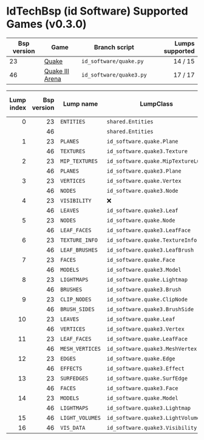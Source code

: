 # IdTechBsp (id Software) Supported Games (v0.3.0)
| Bsp version | Game | Branch script | Lumps supported |
| -- | ---------------------------------------------------------------------------- | ----------------------- | ------: |
| 23 | [Quake](https://www.gamers.org/dEngine/quake/spec/quake-spec34/qkspec_4.htm) | `id_software/quake.py`  | 14 / 15 |
| 46 | [Quake III Arena](https://www.mralligator.com/q3)                            | `id_software/quake3.py` | 17 / 17 |

| Lump index | Bsp version | Lump name | LumpClass | % of struct mapped |
| -: | -: | ----------------| ---------------------------------- | ---: |
|  0 | 23 | `ENTITIES`      | `shared.Entities`                  | 100% |
|    | 46 |                 | `shared.Entities`                  | 100% |
|  1 | 23 | `PLANES`        | `id_software.quake.Plane`          | 100% |
|    | 46 | `TEXTURES`      | `id_software.quake3.Texture`       | 100% |
|  2 | 23 | `MIP_TEXTURES`  | `id_software.quake.MipTextureLump` | 100% |
|    | 46 | `PLANES`        | `id_software.quake3.Plane`         | 100% |
|  3 | 23 | `VERTICES`      | `id_software.quake.Vertex`         | 100% |
|    | 46 | `NODES`         | `id_software.quake3.Node`          | 100% |
|  4 | 23 | `VISIBILITY`    | :x:                                |   0% |
|    | 46 | `LEAVES`        | `id_software.quake3.Leaf`          | 100% |
|  5 | 23 | `NODES`         | `id_software.quake.Node`           | 100% |
|    | 46 | `LEAF_FACES`    | `id_software.quake3.LeafFace`      | 100% |
|  6 | 23 | `TEXTURE_INFO`  | `id_software.quake.TextureInfo`    | 100% |
|    | 46 | `LEAF_BRUSHES`  | `id_software.quake3.LeafBrush`     | 100% |
|  7 | 23 | `FACES`         | `id_software.quake.Face`           | 100% |
|    | 46 | `MODELS`        | `id_software.quake3.Model`         | 100% |
|  8 | 23 | `LIGHTMAPS`     | `id_software.quake.Lightmap`       | 100% |
|    | 46 | `BRUSHES`       | `id_software.quake3.Brush`         | 100% |
|  9 | 23 | `CLIP_NODES`    | `id_software.quake.ClipNode`       | 100% |
|    | 46 | `BRUSH_SIDES`   | `id_software.quake3.BrushSide`     | 100% |
| 10 | 23 | `LEAVES`        | `id_software.quake.Leaf`           | 100% |
|    | 46 | `VERTICES`      | `id_software.quake3.Vertex`        | 100% |
| 11 | 23 | `LEAF_FACES`    | `id_software.quake.LeafFace`       | 100% |
|    | 46 | `MESH_VERTICES` | `id_software.quake3.MeshVertex`    | 100% |
| 12 | 23 | `EDGES`         | `id_software.quake.Edge`           | 100% |
|    | 46 | `EFFECTS`       | `id_software.quake3.Effect`        |  90% |
| 13 | 23 | `SURFEDGES`     | `id_software.quake.SurfEdge`       | 100% |
|    | 46 | `FACES`         | `id_software.quake3.Face`          | 100% |
| 14 | 23 | `MODELS`        | `id_software.quake.Model`          | 100% |
|    | 46 | `LIGHTMAPS`     | `id_software.quake3.Lightmap`      | 100% |
| 15 | 46 | `LIGHT_VOLUMES` | `id_software.quake3.LightVolume`   | 100% |
| 16 | 46 | `VIS_DATA`      | `id_software.quake3.Visibility`    |  10% |
